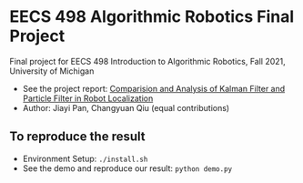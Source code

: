 # EECS 498 Algorithmic Robotics Final Project
Final project for EECS 498 Introduction to Algorithmic Robotics, Fall 2021, University of Michigan

- See the project report: [Comparision and Analysis of Kalman Filter and Particle Filter in Robot Localization](https://github.com/Jiayi-Pan/Bot-Localization/blob/master/EECS_498_Algorithmic_Robotics_Final_Project___Project_Report.pdf)
- Author: Jiayi Pan, Changyuan Qiu (equal contributions)

## To reproduce the result
- Environment Setup: ```./install.sh```
- See the demo and reproduce our result: ```python demo.py```
